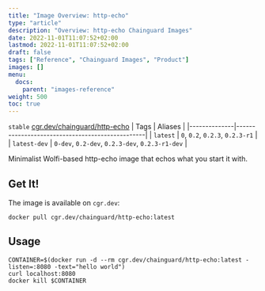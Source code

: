 ```yaml
---
title: "Image Overview: http-echo"
type: "article"
description: "Overview: http-echo Chainguard Images"
date: 2022-11-01T11:07:52+02:00
lastmod: 2022-11-01T11:07:52+02:00
draft: false
tags: ["Reference", "Chainguard Images", "Product"]
images: []
menu:
  docs:
    parent: "images-reference"
weight: 500
toc: true
---
```


`stable` [cgr.dev/chainguard/http-echo](https://github.com/chainguard-images/images/tree/main/images/http-echo)
| Tags         | Aliases                                         |
|--------------|-------------------------------------------------|
| `latest`     | `0`, `0.2`, `0.2.3`, `0.2.3-r1`                 |
| `latest-dev` | `0-dev`, `0.2-dev`, `0.2.3-dev`, `0.2.3-r1-dev` |



Minimalist Wolfi-based http-echo image that echos what you start it with.

## Get It!

The image is available on `cgr.dev`:

```
docker pull cgr.dev/chainguard/http-echo:latest
```

## Usage

```
CONTAINER=$(docker run -d --rm cgr.dev/chainguard/http-echo:latest -listen=:8080 -text="hello world")
curl localhost:8080
docker kill $CONTAINER
```

